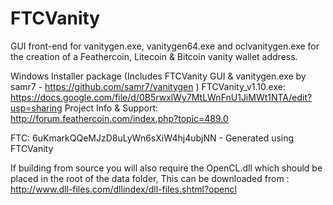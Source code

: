 FTCVanity
=========

GUI front-end for vanitygen.exe, vanitygen64.exe and oclvanitygen.exe for the creation of a Feathercoin, Litecoin & Bitcoin vanity wallet address.

Windows Installer package (Includes FTCVanity GUI & vanitygen.exe by samr7 - https://github.com/samr7/vanitygen )
FTCVanity_v1.10.exe:
https://docs.google.com/file/d/0B5rwxlWy7MtLWnFnU1JiMWt1NTA/edit?usp=sharing
Project Info & Support:
http://forum.feathercoin.com/index.php?topic=489.0


FTC: 6uKmarkQQeMJzD8uLyWn6sXiW4hj4ubjNN - Generated using FTCVanity

If building from source you will also require the OpenCL.dll which should be placed in the root of the data folder,
This can be downloaded from : http://www.dll-files.com/dllindex/dll-files.shtml?opencl


